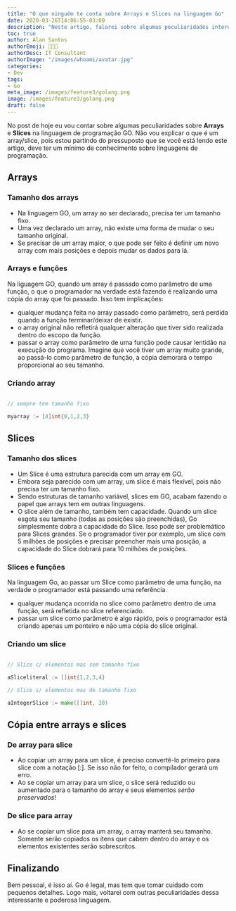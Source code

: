 ```yaml
---
title: "O que ninguém te conta sobre Arrays e Slices na linguagem Go"
date: 2020-03-26T14:06:55-03:00
description: "Neste artigo, falarei sobre algumas peculiaridades interessantes e cuidados que um programador deve ter ao utilizar arrays e slices na liguagem Go!"
toc: true
author: Alan Santos
authorEmoji: 👨🏻‍💻
authorDesc: IT Consultant
authorImage: "/images/whoami/avatar.jpg"
categories:
- Dev
tags:
- Go
meta_image: /images/feature3/golang.png
image: /images/feature3/golang.png
draft: false
---
```

No post de hoje eu vou contar sobre algumas peculiaridades sobre **Arrays** e **Slices** na linguagem de programação GO. Não vou explicar o que é um array/slice, pois estou partindo do pressuposto que se você está lendo este artigo, deve ter um mínimo de conhecimento sobre linguagens de programação.

## Arrays

### Tamanho dos arrays
* Na linguagem GO, um array ao ser declarado, precisa ter um tamanho fixo.
* Uma vez declarado um array, não existe uma forma de mudar o seu tamanho original.
* Se precisar de um array maior, o que pode ser feito é definir um novo array com mais posições e depois mudar os dados para lá.


### Arrays e funções
Na liguagem GO, quando um array é passado como parâmetro de uma função, o que o programador na verdade está fazendo é realizando uma cópia do array que foi passado. Isso tem implicações:
* qualquer mudança feita no array passado como parâmetro, será perdida quando a função terminar/deixar de existir.
* o array original não refletirá qualquer alteração que tiver sido realizada dentro do escopo da função.
* passar o array como parâmetro de uma função pode causar lentidão na execução do programa. Imagine que você tiver um array muito grande, ao passá-lo como parâmetro de função, a cópia demorará o tempo proporcional ao seu tamanho.

### Criando array
```Go

// sempre tem tamanho fixo

myarray := [4]int{0,1,2,3}

```

## Slices

### Tamanho dos slices
* Um Slice é uma estrutura parecida com um array em GO.
* Embora seja parecido com um array, um slice é mais flexível, pois não precisa ter um tamanho fixo.
* Sendo estruturas de tamanho variável, slices em GO, acabam fazendo o papel que arrays tem em outras linguagens.
* O slice além de tamanho, também tem capacidade. Quando um slice esgota seu tamanho (todas as posições são preenchidas), Go simplesmente dobra a capacidade do Slice. Isso pode ser problemático para Slices grandes. Se o programador tiver por exemplo, um slice com 5 milhões de posições e precisar preencher mais uma posição, a capacidade do Slice dobrará para 10 milhões de posições.

### Slices e funções
Na linguagem Go, ao passar um Slice como parâmetro de uma função, na verdade o programador está passando uma referência.
* qualquer mudança ocorrida no slice como parâmetro dentro de uma função, será refletida no slice referenciado.
* passar um slice como parâmetro é algo rápido, pois o programador está criando apenas um ponteiro e não uma cópia do slice original.

### Criando um slice
```Go

// Slice c/ elementos mas sem tamanho fixo

aSliceliteral := []int{1,2,3,4}

// Slice s/ elementos mas de tamanho fixo

aIntegerSlice := make([]int, 20)

```

## Cópia entre arrays e slices

### De array para slice
* Ao copiar um array para um slice, é preciso convertê-lo primeiro para slice com a notação [:]. Se isso não for feito, o compilador gerará um erro.
* Ao se copiar um array para um slice, o slice será reduzido ou aumentado para o tamanho do array e seus elementos *serão preservados*!

### De slice para array
* Ao se copiar um slice para um array, o array manterá seu tamanho. Somente serão copiados os itens que cabem dentro do array e os elementos existentes serão sobrescritos.

## Finalizando

Bem pessoal, é isso aí. Go é legal, mas tem que tomar cuidado com pequenos detalhes. Logo mais, voltarei com outras peculiaridades dessa interessante e poderosa linguagem.
